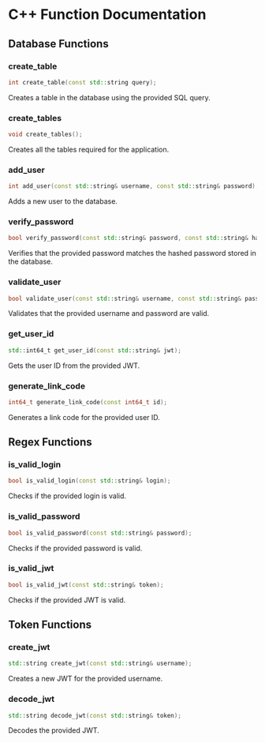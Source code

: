 # C++ Function Documentation

## Database Functions

### create_table
```cpp
int create_table(const std::string query);
```
Creates a table in the database using the provided SQL query.

### create_tables
```cpp
void create_tables();
```
Creates all the tables required for the application.

### add_user
```cpp
int add_user(const std::string& username, const std::string& password);
```
Adds a new user to the database.

### verify_password
```cpp
bool verify_password(const std::string& password, const std::string& hashed_password);
```
Verifies that the provided password matches the hashed password stored in the database.

### validate_user
```cpp
bool validate_user(const std::string& username, const std::string& password);
```
Validates that the provided username and password are valid.

### get_user_id
```cpp
std::int64_t get_user_id(const std::string& jwt);
```
Gets the user ID from the provided JWT.

### generate_link_code
```cpp
int64_t generate_link_code(const int64_t id);
```
Generates a link code for the provided user ID.

## Regex Functions

### is_valid_login
```cpp
bool is_valid_login(const std::string& login);
```
Checks if the provided login is valid.

### is_valid_password
```cpp
bool is_valid_password(const std::string& password);
```
Checks if the provided password is valid.

### is_valid_jwt
```cpp
bool is_valid_jwt(const std::string& token);
```
Checks if the provided JWT is valid.

## Token Functions

### create_jwt
```cpp
std::string create_jwt(const std::string& username);
```
Creates a new JWT for the provided username.

### decode_jwt
```cpp
std::string decode_jwt(const std::string& token);
```
Decodes the provided JWT.
